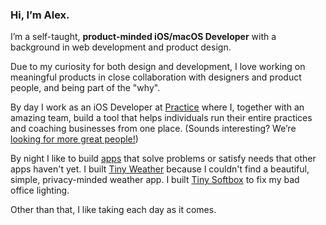 ### Hi, I’m Alex.

I’m a self-taught, **product-minded iOS/macOS Developer** with a background in web development and product design.

Due to my curiosity for both design and development, I love working on meaningful products in close collaboration with designers and product people, and being part of the "why".

By day I work as an iOS Developer at [Practice](https://practice.do) where I, together with an amazing team, build a tool that helps individuals run their entire practices and coaching businesses from one place. (Sounds interesting? We’re [looking for more great people!](https://practice.do/careers))

By night I like to build [apps](https://alexandersandberg.com/apps/) that solve problems or satisfy needs that other apps haven't yet. I built [Tiny Weather](https://alexandersandberg.com/apps/tiny-weather/) because I couldn't find a beautiful, simple, privacy-minded weather app. I built [Tiny Softbox](https://alexandersandberg.com/apps/tiny-softbox/) to fix my bad office lighting.

Other than that, I like taking each day as it comes.
